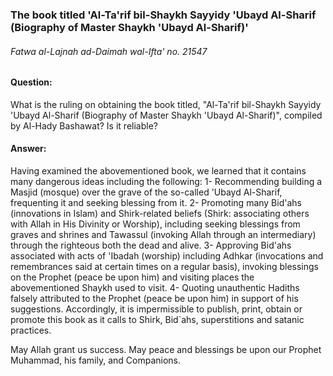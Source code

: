 [_metadata_:title]:- "The book titled Al-Ta'rif bil-Shaykh Sayyidy 'Ubayd Al-Sharif"
[_metadata_:author]:- "instagram@Alsalafiyyah"
[_metadata_:date]:- "Dhuʻl-Qiʻdah 2, 1441 AH"
[_metadata_:tags]:- "fatwas, islam, alifta, rulings, shariah"

### The book titled 'Al-Ta'rif bil-Shaykh Sayyidy 'Ubayd Al-Sharif (Biography of Master Shaykh 'Ubayd Al-Sharif)'
###### Fatwa al-Lajnah ad-Daimah wal-Ifta' no. 21547 

#### Question: 
 What is the ruling on obtaining the book titled, "Al-Ta'rif bil-Shaykh Sayyidy 'Ubayd Al-Sharif (Biography of Master Shaykh 'Ubayd Al-Sharif)", compiled by Al-Hady Bashawat? Is it reliable? 
 
#### Answer: 
Having examined the abovementioned book, we learned that it contains many dangerous ideas including the following:
1- Recommending building a Masjid (mosque) over the grave of the so-called 'Ubayd Al-Sharif, frequenting it and seeking blessing from it.
2- Promoting many Bid'ahs (innovations in Islam) and Shirk-related beliefs (Shirk: associating others with Allah in His Divinity or Worship), including seeking blessings from graves and shrines and Tawassul (invoking Allah through an intermediary) through the righteous both the dead and alive.
3- Approving Bid'ahs associated with acts of 'Ibadah (worship) including Adhkar (invocations and remembrances said at certain times on a regular basis), invoking blessings on the Prophet (peace be upon him) and visiting places the abovementioned Shaykh used to visit.
4- Quoting unauthentic Hadiths falsely attributed to the Prophet (peace be upon him) in support of his suggestions.
Accordingly, it is impermissible to publish, print, obtain or promote this book as it calls to Shirk, Bid`ahs, superstitions and satanic practices.

May Allah grant us success. May peace and blessings be upon our Prophet Muhammad, his family, and Companions. 


